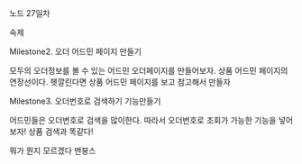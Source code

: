 노드 27일차

숙제

Milestone2. 오더 어드민 페이지 만들기

모두의 오더정보를 볼 수 있는 어드민 오더페이지를 만들어보자.
상품 어드민 페이지의 연장선이다.
헷깔린다면 상품 어드민 페이지를 보고 참고해서 만들자

Milestone3. 오더번호로 검색하기 기능만들기

어드민들은 오더번호로 검색을 많이한다. 따라서 오더번호로 조회가 가능한 기능을 넣어보자! 상품 검색과 똑같다!

뭐가 뭔지 모르겠다 멘붕스
